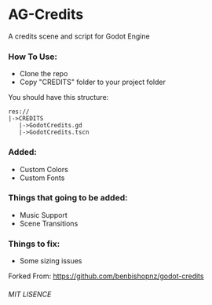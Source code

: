 # AG-Credits
A credits scene and script for Godot Engine

### How To Use:
* Clone the repo
* Copy "CREDITS" folder to your project folder

You should have this structure:
```
res://
|->CREDITS
   |->GodotCredits.gd
   |->GodotCredits.tscn
```

### Added:
- Custom Colors
- Custom Fonts

### Things that going to be added:
- Music Support
- Scene Transitions

### Things to fix:
- Some sizing issues

Forked From: https://github.com/benbishopnz/godot-credits
###### MIT LISENCE
